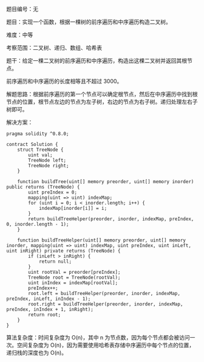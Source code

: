 题目编号：无

题目：实现一个函数，根据一棵树的前序遍历和中序遍历构造二叉树。

难度：中等

考察范围：二叉树、递归、数组、哈希表

题干：给定一棵二叉树的前序遍历和中序遍历，构造出这棵二叉树并返回其根节点。

前序遍历和中序遍历的长度相等且不超过 3000。

解题思路：根据前序遍历的第一个节点可以确定根节点，然后在中序遍历中找到根节点的位置，根节点左边的节点为左子树，右边的节点为右子树。递归处理左右子树即可。

解决方案：

```solidity
pragma solidity ^0.8.0;

contract Solution {
    struct TreeNode {
        uint val;
        TreeNode left;
        TreeNode right;
    }

    function buildTree(uint[] memory preorder, uint[] memory inorder) public returns (TreeNode) {
        uint preIndex = 0;
        mapping(uint => uint) indexMap;
        for (uint i = 0; i < inorder.length; i++) {
            indexMap[inorder[i]] = i;
        }
        return buildTreeHelper(preorder, inorder, indexMap, preIndex, 0, inorder.length - 1);
    }

    function buildTreeHelper(uint[] memory preorder, uint[] memory inorder, mapping(uint => uint) indexMap, uint preIndex, uint inLeft, uint inRight) private returns (TreeNode) {
        if (inLeft > inRight) {
            return null;
        }
        uint rootVal = preorder[preIndex];
        TreeNode root = TreeNode(rootVal);
        uint inIndex = indexMap[rootVal];
        preIndex++;
        root.left = buildTreeHelper(preorder, inorder, indexMap, preIndex, inLeft, inIndex - 1);
        root.right = buildTreeHelper(preorder, inorder, indexMap, preIndex, inIndex + 1, inRight);
        return root;
    }
}
```

算法复杂度：时间复杂度为 O(n)，其中 n 为节点数，因为每个节点都会被访问一次。空间复杂度为 O(n)，因为需要使用哈希表存储中序遍历中每个节点的位置，递归栈的深度也为 O(n)。